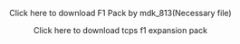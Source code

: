 <style>
h1 {text-align: center;}
h2 {text-align: left;}
h4 {text-align: center;}
h3 {text-align: left;}
p {text-align: center;}
a:link { text-decoration: none;}
a:active { text-decoration: none}
a:hover { text-decoration: none;}
a:visited { text-decoration: none;}
</style>
<style type="text/css">
  #left{
        text-align:left;
        height:20px
  }
  #right{
        text-align:right;
  }
  #title{
        font-size:20px;
        text-align:right;
        font-weight:bold;
  }
  #des{
        font-size:12.5px;
        text-align:right;
  }
</style>
<did id="left"><a href="/plugins/F1_mdk_813.zip">Click here to download F1 Pack by mdk_813(Necessary file)</a></div>

<did id="left"><a href="/plugins/F1 Racing Expansion pack by TCPS Team.zip">Click here to download tcps f1 expansion pack</a></div>
